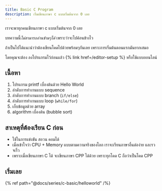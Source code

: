 ```yaml
---
title: Basic C Program
description: เริ่มเขียนภาษา c แบบเริ่มต้นจาก 0 เลย
---
```


เราจะพาทุกคนเขียนภาษา c แบบเริ่มต้นจาก 0 เลย

บทความนี้*ไม่สามารถอ่านข้ามๆได้* เพราะว่าจะไปค้อนข้างไว

ถ้าเป็นไปได้แนะนำว่าต้องเขียนโคดไปด้วยพร้อมๆกันเลย เพราะการเริ่มต้นตอนแรกมันยากเสมอ

โดยคุณจะต้อง ลงโปรแกรมไว้ก่อนแล้ว {% link href=/editor-setup %} หรือใช้แบบออนไลน์

## เนื้อหา

1. โปรแกรม printf เบื่องต้นด้วย Hello World
1. ลำดับการทำงานแบบ sequence
1. ลำดับการทำงานแบบ branch (`if/else`)
1. ลำดับการทำงานแบบ loop (`while/for`)
1. เก็บข้อมูลด้วย array
1. algorithm เบื่องต้น (bubble sort)

## สาเหตุที่ต้องเรียน C ก่อน

- ใช้ในการแข่งขัน สอวน คอมได้
- เมื่อเข้าใจว่า CPU + Memory แบบตามความจริงของโลก เราจะเรียนภาษาอื่นต่อง่าย และรวจเร็ว
- เพราะเมื่อเขียนภาษา C ได้ จะเขียนภาษา CPP ได้ด้วย เพราะทุกโคด C ถือว่าเป็นโคด CPP

## เริ่มเลย

{% ref path="@docs/series/c-basic/helloworld" /%}
